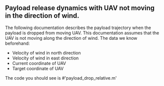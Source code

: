 ## Payload release dynamics with UAV not moving in the direction of wind.

The following documentation describes the payload trajectory when the payload is dropped from
moving UAV. This documentation assumes that the UAV is not moving along the direction of
wind.
The data we know beforehand:

- Velocity of wind in north direction
- Velocity of wind in east direction
- Current coordinate of UAV
- Target coordinate of UAV

The code you should see is #'payload_drop_relative.m'
